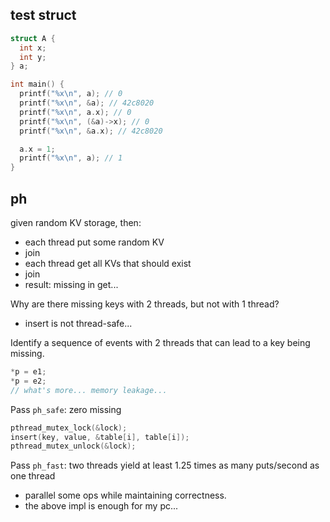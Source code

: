 
## test struct
```c
struct A {
  int x;
  int y;
} a;

int main() {
  printf("%x\n", a); // 0
  printf("%x\n", &a); // 42c8020
  printf("%x\n", a.x); // 0
  printf("%x\n", (&a)->x); // 0
  printf("%x\n", &a.x); // 42c8020

  a.x = 1;
  printf("%x\n", a); // 1
}
```

## ph

given random KV storage, then:
- each thread put some random KV
- join
- each thread get all KVs that should exist
- join
- result: missing in get...


Why are there missing keys with 2 threads, but not with 1 thread?
- insert is not thread-safe...

Identify a sequence of events with 2 threads that can lead to a key being missing.
```c
*p = e1;
*p = e2;
// what's more... memory leakage...
```

Pass `ph_safe`: zero missing
```c
pthread_mutex_lock(&lock);
insert(key, value, &table[i], table[i]);
pthread_mutex_unlock(&lock);
```

Pass `ph_fast`: two threads yield at least 1.25 times as many puts/second as one thread
- parallel some ops while maintaining correctness.
- the above impl is enough for my pc...
